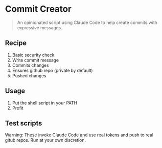 # Commit Creator

> An opinionated script using Claude Code to help create commits with expressive messages.

## Recipe

1. Basic security check
1. Write commit message
1. Commits changes
1. Ensures github repo (private by default)
1. Pushed changes

## Usage

1. Put the shell script in your PATH
1. Profit

## Test scripts

Warning: These invoke Claude Code and use real tokens and push to real gitub repos. Run at your own discretion.
